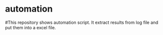 # automation
#This repository shows automation script. It extract results from log file and put them into a excel file.
